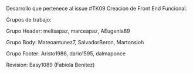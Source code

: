 
Desarrollo que pertenece al issue #TK09 Creacion de Front End Funcional.

Grupos de trabajo:

Grupo Header: melisapaz, marceapaz, AEugenia89

Grupo Body: Mateoantunez7, SalvadorBeron, Martonsioh 

Grupo Footer: Aristo1986, dario1595, dalmaponce

Revision: Easy1089 (Fabiola Benitez)


